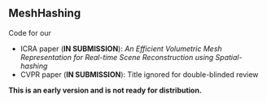 MeshHashing
------
Code for our
- ICRA paper (**IN SUBMISSION**): *An Efficient Volumetric Mesh Representation for Real-time Scene Reconstruction using Spatial-hashing*
- CVPR paper (**IN SUBMISSION**): Title ignored for double-blinded review

**This is an early version and is not ready for distribution.**